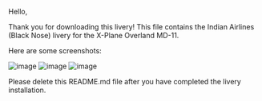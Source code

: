 Hello,

Thank you for downloading this livery! This file contains the Indian Airlines (Black Nose) livery for the X-Plane Overland MD-11.

Here are some screenshots:


![image](https://user-images.githubusercontent.com/86084719/134387495-3f8b0fc7-9abe-4989-8ea1-4d7e003d1915.png)
![image](https://user-images.githubusercontent.com/86084719/134387554-052dcceb-c9cb-481a-a83a-25f9de0f8293.png)
![image](https://user-images.githubusercontent.com/86084719/134387564-c790bba7-7d1f-42c2-84dc-90edd13d84f1.png)



Please delete this README.md file after you have completed the livery installation.

